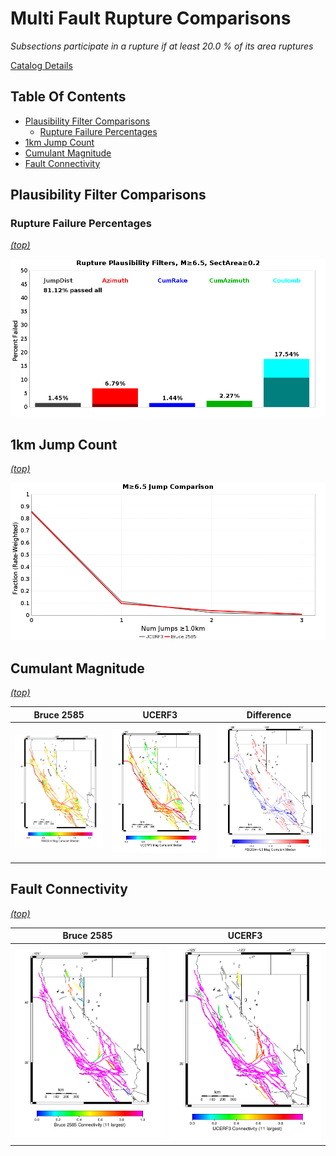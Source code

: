 # Multi Fault Rupture Comparisons

*Subsections participate in a rupture if at least 20.0 % of its area ruptures*

[Catalog Details](../#bruce-2585)

## Table Of Contents
* [Plausibility Filter Comparisons](#plausibility-filter-comparisons)
  * [Rupture Failure Percentages](#rupture-failure-percentages)
* [1km Jump Count](#1km-jump-count)
* [Cumulant Magnitude](#cumulant-magnitude)
* [Fault Connectivity](#fault-connectivity)
## Plausibility Filter Comparisons

### Rupture Failure Percentages
*[(top)](#table-of-contents)*


![Plausibility Filter](resources/filters_m6.5_skip5000_sectArea0.2.png)
## 1km Jump Count
*[(top)](#table-of-contents)*


![Plausibility Filter](resources/jumps_1.0km.png)

## Cumulant Magnitude
*[(top)](#table-of-contents)*


| Bruce 2585 | UCERF3 | Difference |
|-----|-----|-----|
| ![Bruce 2585](resources/mag_cumulant_medians_rsqsim.png) | ![UCERF3](resources/mag_cumulant_medians_ucerf3.png) | ![Difference](resources/mag_cumulant_medians_diff.png) |

## Fault Connectivity
*[(top)](#table-of-contents)*


| Bruce 2585 | UCERF3 |
|-----|-----|
| ![Bruce 2585](resources/connectivity_rsqsim.png) | ![UCERF3](resources/connectivity_ucerf3.png) |

